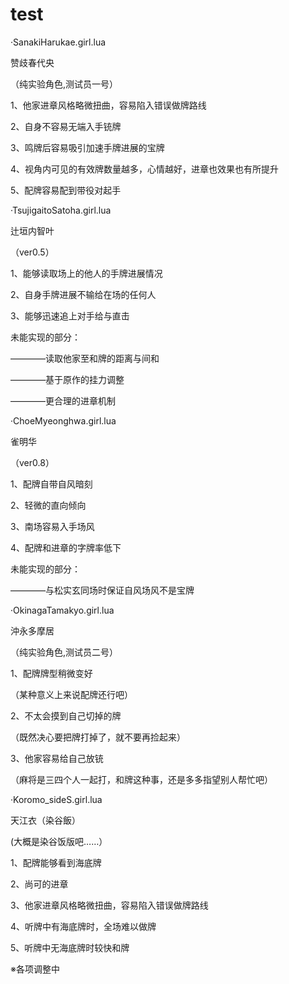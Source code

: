 # test

·SanakiHarukae.girl.lua

赞歧春代央

（纯实验角色,测试员一号）

1、他家进章风格略微扭曲，容易陷入错误做牌路线

2、自身不容易无端入手铳牌

3、鸣牌后容易吸引加速手牌进展的宝牌

4、视角内可见的有效牌数量越多，心情越好，进章也效果也有所提升

5、配牌容易配到带役对起手



·TsujigaitoSatoha.girl.lua
  
  辻垣内智叶
  
  （ver0.5）
  
  1、能够读取场上的他人的手牌进展情况
  
  2、自身手牌进展不输给在场的任何人
  
  3、能够迅速追上对手给与直击
  
  未能实现的部分：
  
  ————读取他家至和牌的距离与间和
  
  ————基于原作的挂力调整
  
  ————更合理的进章机制
  
  
  
·ChoeMyeonghwa.girl.lua
  
  雀明华
  
  （ver0.8）
  
  1、配牌自带自风暗刻
  
  2、轻微的直向倾向
  
  3、南场容易入手场风
  
  4、配牌和进章的字牌率低下
  
  未能实现的部分：
  
  ————与松实玄同场时保证自风场风不是宝牌
  
  ·OkinagaTamakyo.girl.lua
  
  沖永多摩居
  
  
（纯实验角色,测试员二号）

1、配牌牌型稍微变好

（某种意义上来说配牌还行吧）

2、不太会摸到自己切掉的牌

（既然决心要把牌打掉了，就不要再捡起来）

3、他家容易给自己放铳

（麻将是三四个人一起打，和牌这种事，还是多多指望别人帮忙吧）


·Koromo_sideS.girl.lua

天江衣（染谷飯）

(大概是染谷饭版吧……）

1、配牌能够看到海底牌

2、尚可的进章

3、他家进章风格略微扭曲，容易陷入错误做牌路线

4、听牌中有海底牌时，全场难以做牌

5、听牌中无海底牌时较快和牌

※各项调整中
